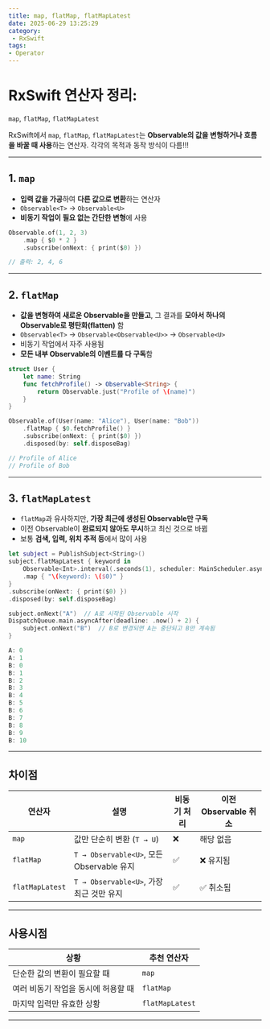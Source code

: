 ```yaml
---
title: map, flatMap, flatMapLatest
date: 2025-06-29 13:25:29
category:
 - RxSwift
tags: 
- Operator
---
```



# RxSwift 연산자 정리: 
`map`, `flatMap`, `flatMapLatest`

RxSwift에서 `map`, `flatMap`, `flatMapLatest`는 ****Observable의 값을 변형하거나 흐름을 바꿀 때 사용****하는 연산자. 각각의 목적과 동작 방식이 다름!!!

---

## 1. `map`
- ****입력 값을 가공****하여 ****다른 값으로 변환****하는 연산자
- `Observable<T>` → `Observable<U>`  
- ****비동기 작업이 필요 없는 간단한 변형****에 사용
```swift
Observable.of(1, 2, 3)
    .map { $0 * 2 }
    .subscribe(onNext: { print($0) })

// 출력: 2, 4, 6
```

---

## 2. `flatMap`
- ****값을 변형하여 새로운 Observable을 만들고****, 그 결과를 ****모아서 하나의 Observable로 평탄화(flatten)**** 함
- `Observable<T>` → `Observable<Observable<U>>` → `Observable<U>`
- 비동기 작업에서 자주 사용됨
- ****모든 내부 Observable의 이벤트를 다 구독****함
```swift
struct User {
    let name: String
    func fetchProfile() -> Observable<String> {
        return Observable.just("Profile of \(name)")
    }
}

Observable.of(User(name: "Alice"), User(name: "Bob"))
    .flatMap { $0.fetchProfile() }
    .subscribe(onNext: { print($0) })
    .disposed(by: self.disposeBag)

// Profile of Alice
// Profile of Bob
```

---

## 3. `flatMapLatest`
- `flatMap`과 유사하지만, ****가장 최근에 생성된 Observable만 구독****
- 이전 Observable이 ****완료되지 않아도 무시****하고 최신 것으로 바뀜
- 보통 ****검색, 입력, 위치 추적 등****에서 많이 사용
```swift
let subject = PublishSubject<String>()
subject.flatMapLatest { keyword in
    Observable<Int>.interval(.seconds(1), scheduler: MainScheduler.asyncInstance)
    .map { "\(keyword): \($0)" }
}
.subscribe(onNext: { print($0) })
.disposed(by: self.disposeBag)

subject.onNext("A")  // A로 시작된 Observable 시작
DispatchQueue.main.asyncAfter(deadline: .now() + 2) {
    subject.onNext("B")  // B로 변경되면 A는 중단되고 B만 계속됨
}

A: 0
A: 1
B: 0
B: 1
B: 2
B: 3
B: 4
B: 5
B: 6
B: 7
B: 8
B: 9
B: 10
```

---

## 차이점 

| 연산자             | 설명                                    | 비동기 처리 | 이전 Observable 취소 |
|-----------------|---------------------------------------|--------|------------------|
| `map`           | 값만 단순히 변환 (`T → U`)                   | ❌      | 해당 없음            |
| `flatMap`       | `T → Observable<U>`, 모든 Observable 유지 | ✅      | ❌ 유지됨            |
| `flatMapLatest` | `T → Observable<U>`, 가장 최근 것만 유지      | ✅      | ✅ 취소됨            |

---

## 사용시점

| 상황                             | 추천 연산자      |
|----------------------------------|------------------|
| 단순한 값의 변환이 필요할 때      | `map`            |
| 여러 비동기 작업을 동시에 허용할 때 | `flatMap`        |
| 마지막 입력만 유효한 상황         | `flatMapLatest`  |

---

